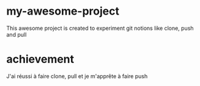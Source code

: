 # my-awesome-project

This awesome project is created to experiment git notions like clone, push and pull

# achievement

J'ai réussi à faire clone, pull et je m'apprête à faire push